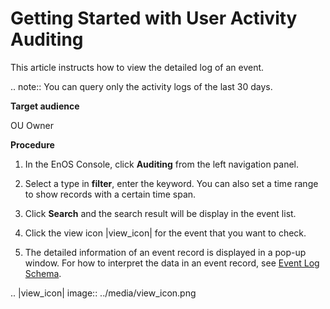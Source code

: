 # Getting Started with User Activity Auditing

This article instructs how to view the detailed log of an event.

.. note:: You can query only the activity logs of the last 30 days.


**Target audience**

OU Owner

**Procedure**

1. In the EnOS Console, click **Auditing** from the left navigation panel.

2. Select a type in **filter**, enter the keyword. You can also set a time range to show records with a certain time span.

3. Click **Search** and the search result will be display in the event list.

4. Click the view icon |view_icon| for the event that you want to check.

5. The detailed information of an event record is displayed in a pop-up window. For how to interpret the data in an event record, see [Event Log Schema](log_details).


.. |view_icon| image:: ../media/view_icon.png

<!--end-->
